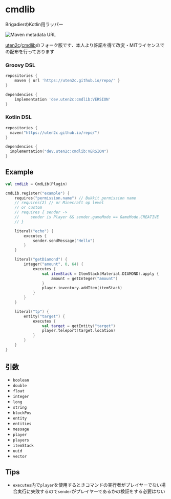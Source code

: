 # cmdlib

BrigadierのKotlin用ラッパー

![Maven metadata URL](https://img.shields.io/maven-metadata/v?metadataUrl=https%3A%2F%2Futen2c.github.io%2Frepo%2Fdev%2Futen2c%2Fcmdlib%2Fmaven-metadata.xml)

[uten2c](https://github.com/uTen2c)/[cmdlib](https://github.com/uTen2c/cmdlib)のフォーク版です．本人より許諾を得て改変・MITライセンスでの配布を行っております

### Groovy DSL

```groovy
repositories {
    maven { url 'https://uten2c.github.io/repo/' }
}

dependencies {
    implementation 'dev.uten2c:cmdlib:VERSION'
}
```

### Kotlin DSL
```kotlin
repositories {
  maven("https://uten2c.github.io/repo/")
}

dependencies {
  implementation("dev.uten2c:cmdlib:VERSION")
}
```

## Example

```kotlin
val cmdLib = CmdLib(Plugin)

cmdLib.register("example") {
    requires("permission.name") // Bukkit permission name
    // requires(2) // or Minecraft op level
    // or custom
    // requires { sender ->
    //     sender is Player && sender.gameMode == GameMode.CREATIVE
    // }

    literal("echo") {
        executes {
            sender.sendMessage("Hello")
        }
    }

    literal("getDiamond") {
        integer("amount", 0, 64) {
            executes {
                val itemStack = ItemStack(Material.DIAMOND).apply {
                    amount = getInteger("amount")
                }
                player.inventory.addItem(itemStack)
            }
        }
    }

    literal("tp") {
        entity("target") {
            executes {
                val target = getEntity("target")
                player.teleport(target.location)
            }
        }
    }
}
```

## 引数

- `boolean`
- `double`
- `float`
- `integer`
- `long`
- `string`
- `blockPos`
- `entity`
- `entities`
- `message`
- `player`
- `players`
- `itemStack`
- `uuid`
- `vector`

## Tips

- `executes`内で`player`を使用するときコマンドの実行者がプレイヤーでない場合実行に失敗するので`sender`がプレイヤーであるかの検証をする必要はない
